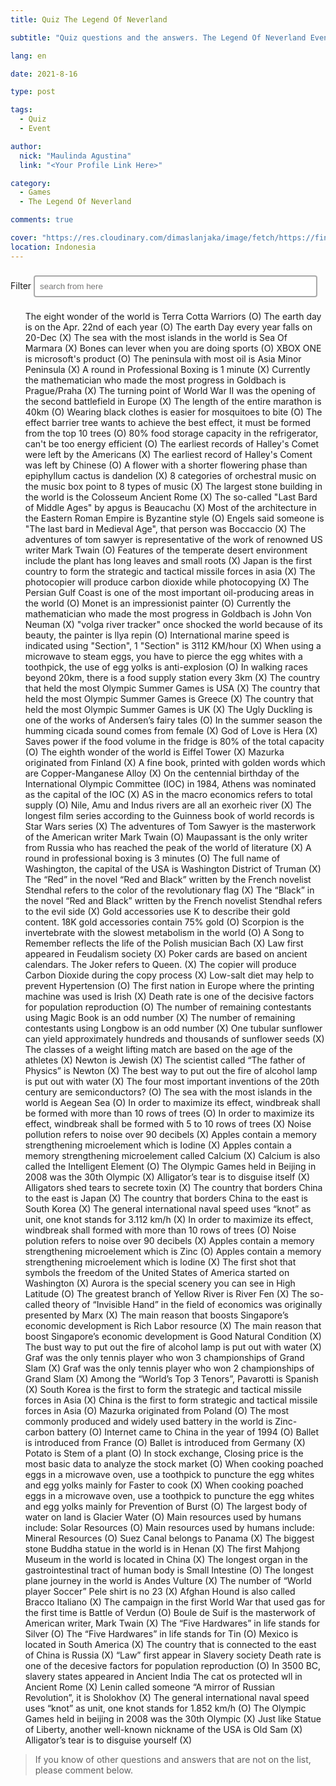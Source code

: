 ```yaml
---
title: Quiz The Legend Of Neverland

subtitle: "Quiz questions and the answers. The Legend Of Neverland Event."

lang: en

date: 2021-8-16

type: post

tags:
  - Quiz
  - Event

author:
  nick: "Maulinda Agustina"
  link: "<Your Profile Link Here>"

category:
  - Games
  - The Legend Of Neverland

comments: true

cover: "https://res.cloudinary.com/dimaslanjaka/image/fetch/https://findurthing.com/wp-content/uploads/2021/01/SCENIC-QUIZ.jpg"
location: Indonesia
---
```


<style>
[id*="questions-filter"] li:not([data-id]) {
  display: none;
}

[id*="questions"] li {
  display: block;
  /*text-transform: lowercase;*/
}

[id*="questions"] li:first-letter {
  text-transform: uppercase;
}

input[type="text"] {
  width: 90%;
  border: 2px solid #aaa;
  border-radius: 4px;
  margin: 8px 0;
  outline: none;
  padding: 8px;
  box-sizing: border-box;
  transition: 0.3s;
  display: inline-block;
}

input[type="text"]:focus {
  border-color: dodgerBlue;
  box-shadow: 0 0 8px 0 dodgerBlue;
}
</style>

<div class="container">
  <label for="search-questions">Filter</label>
  <input autocomplete="chrome-off" type="text" id="search-questions" class="form-control" placeholder="search from here">
</div>

<ul id="questions">
  The eight wonder of the world is Terra Cotta Warriors (O)
The earth day is on the Apr. 22nd of each year (O)
The earth Day every year falls on 20-Dec (X)
The sea with the most islands in the world is Sea Of Marmara (X)
Bones can lever when you are doing sports (O)
XBOX ONE is microsoft's product (O)
The peninsula with most oil is Asia Minor Peninsula (X)
A round in Professional Boxing is 1 minute (X)
Currently the mathematician who made the most progress in Goldbach is Prague/Praha (X)
The turning point of World War II was the opening of the second battlefield in Europe (X)
The length of the entire marathon is 40km (O)
Wearing black clothes is easier for mosquitoes to bite (O)
The effect barrier tree wants to achieve the best effect, it must be formed from the top 10 trees (O)
80% food storage capacity in the refrigerator, can't be too energy efficient (O)
The earliest records of Halley's Comet were left by the Americans (X)
The earliest record of Halley's Coment was left by Chinese (O)
A flower with a shorter flowering phase than epiphyllum cactus is dandelion (X)
8 categories of orchestral music on the music box point to 8 types of music (X)
The largest stone building in the world is the Colosseum Ancient Rome (X)
The so-called "Last Bard of Middle Ages" by apgus is Beaucachu (X)
Most of the architecture in the Eastern Roman Empire is Byzantine style (O)
Engels said someone is "The last bard in Medieval Age", that person was Boccaccio (X)
The adventures of tom sawyer is representative of the work of renowned US writer Mark Twain (O)
Features of the temperate desert environment include the plant has long leaves and small roots (X)
Japan is the first country to form the strategic and tactical missile forces in asia (X)
The photocopier will produce carbon dioxide while photocopying (X)
The Persian Gulf Coast is one of the most important oil-producing areas in the world (O)
Monet is an impressionist painter (O)
Currently the mathematician who made the most progress in Goldbach is John Von Neuman (X)
"volga river tracker" once shocked the world because of its beauty, the painter is llya repin (O)
International marine speed is indicated using "Section", 1 "Section" is 3112 KM/hour (X)
When using a microwave to steam eggs, you have to pierce the egg whites with a toothpick, the use of egg yolks is anti-explosion (O)
In walking races beyond 20km, there is a food supply station every 3km (X)
The country that held the most Olympic Summer Games is USA (X)
The country that held the most Olympic Summer Games is Greece (X)
The country that held the most Olympic Summer Games is UK (X)
The Ugly Duckling is one of the works of Andersen’s fairy tales (O)
In the summer season the humming cicada sound comes from female (X)
God of Love is Hera (X)
Saves power if the food volume in the fridge is 80% of the total capacity (O)
The eighth wonder of the world is Eiffel Tower (X)
Mazurka originated from Finland (X)
A fine book, printed with golden words which are Copper-Manganese Alloy (X)
On the centennial birthday of the International Olympic Committee (IOC) in 1984, Athens was nominated as the capital of the IOC (X)
AS in the macro economics refers to total supply (O)
Nile, Amu and Indus rivers are all an exorheic river (X)
The longest film series according to the Guinness book of world records is Star Wars series (X)
The adventures of Tom Sawyer is the masterwork of the American writer Mark Twain (O)
Maupassant is the only writer from Russia who has reached the peak of the world of literature (X)
A round in professional boxing is 3 minutes (O)
The full name of Washington, the capital of the USA is Washington District of Truman (X)
The “Red” in the novel “Red and Black” written by the French novelist Stendhal refers to the color of the revolutionary flag (X)
The “Black” in the novel “Red and Black” written by the French novelist Stendhal refers to the evil side (X)
Gold accessories use K to describe their gold content. 18K gold accessories contain 75% gold (O)
Scorpion is the invertebrate with the slowest metabolism in the world (O)
A Song to Remember reflects the life of the Polish musician Bach (X)
Law first appeared in Feudalism society (X)
Poker cards are based on ancient calendars. The Joker refers to Queen. (X)
The copier will produce Carbon Dioxide during the copy process (X)
Low-salt diet may help to prevent Hypertension (O)
The first nation in Europe where the printing machine was used is Irish (X)
Death rate is one of the decisive factors for population reproduction (O)
The number of remaining contestants using Magic Book is an odd number (X)
The number of remaining contestants using Longbow is an odd number (X)
One tubular sunflower can yield approximately hundreds and thousands of sunflower seeds (X)
The classes of a weight lifting match are based on the age of the athletes (X)
Newton is Jewish (X)
The scientist called “The father of Physics” is Newton (X)
The best way to put out the fire of alcohol lamp is put out with water (X)
The four most important inventions of the 20th century are semiconductors? (O)
The sea with the most islands in the world is Aegean Sea (O)
In order to maximize its effect, windbreak shall be formed with more than 10 rows of trees (O)
In order to maximize its effect, windbreak shall be formed with 5 to 10 rows of trees (X)
Noise pollution refers to noise over 90 decibels (X)
Apples contain a memory strengthening microelement which is Iodine (X)
Apples contain a memory strengthening microelement called Calcium (X)
Calcium is also called the Intelligent Element (O)
The Olympic Games held in Beijing in 2008 was the 30th Olympic (X)
Alligator’s tear is to disguise itself (X)
Alligators shed tears to secrete toxin (X)
The country that borders China to the east is Japan (X)
The country that borders China to the east is South Korea (X)
The general international naval speed uses “knot” as unit, one knot stands for 3.112 km/h (X)
In order to maximize its effect, windbreak shall formed with more than 10 rows of trees (O)
Noise polution refers to noise over 90 decibels (X)
Apples contain a memory strengthening microelement which is Zinc (O)
Apples contain a memory strengthening microelement which is lodine (X)
The first shot that symbols the freedom of the United States of America started on Washington (X)
Aurora is the special scenery you can see in High Latitude (O)
The greatest branch of Yellow River is River Fen (X)
The so-called theory of “Invisible Hand” in the field of economics was originally presented by Marx (X)
The main reason that boosts Singapore’s economic development is Rich Labor resource (X)
The main reason that boost Singapore’s economic development is Good Natural Condition (X)
The bust way to put out the fire of alcohol lamp is put out with water (X)
Graf was the only tennis player who won 3 championships of Grand Slam (X)
Graf was the only tennis player who won 2 championships of Grand Slam (X)
Among the “World’s Top 3 Tenors”, Pavarotti is Spanish (X)
South Korea is the first to form the strategic and tactical missile forces in Asia (X)
China is the first to form strategic and tactical missile forces in Asia (O)
Mazurka originated from Poland (O)
The most commonly produced and widely used battery in the world is Zinc-carbon battery (O)
Internet came to China in the year of 1994 (O)
Ballet is introduced from France (O)
Ballet is introduced from Germany (X)
Potato is Stem of a plant (O)
In stock exchange, Closing price is the most basic data to analyze the stock market (O)
When cooking poached eggs in a microwave oven, use a toothpick to puncture the egg whites and egg yolks mainly for Faster to cook (X)
When cooking poached eggs in a microwave oven, use a toothpick to puncture the egg whites and egg yolks mainly for Prevention of Burst (O)
The largest body of water on land is Glacier Water (O)
Main resources used by humans include: Solar Resources (O)
Main resources used by humans include: Mineral Resources (O)
Suez Canal belongs to Panama (X)
The biggest stone Buddha statue in the world is in Henan (X)
The first Mahjong Museum in the world is located in China (X)
The longest organ in the gastrointestinal tract of human body is Small Intestine (O)
The longest plane journey in the world is Andes Vulture (X)
The number of “World player Soccer” Pele shirt is no 23 (X)
Afghan Hound is also called Bracco Italiano (X)
The campaign in the first World War that used gas for the first time is Battle of Verdun (O)
Boule de Suif is the masterwork of American writer, Mark Twain (X)
The “Five Hardwares” in life stands for Silver (O)
The “Five Hardwares” in life stands for Tin (O)
Mexico is located in South America (X)
The country that is connected to the east of China is Russia (X)
“Law” first appear in Slavery society
Death rate is one of the decesive factors for population reproduction (O)
In 3500 BC, slavery states appeared in Ancient India
The cat os protected wll in Ancient Rome (X)
Lenin called someone “A mirror of Russian Revolution”, it is Sholokhov (X)
The general international naval speed uses “knot” as unit, one knot stands for 1.852 km/h (O)
The Olympic Games held in beijing in 2008 was the 30th Olympic (X)
Just like Statue of Liberty, another well-known nickname of the USA is Old Sam (X)
Alligator’s tear is to disguise yourself (X)

</ul>

<blockquote>
  If you know of other questions and answers that are not on the list, please comment below.
</blockquote>

<script>
loadJScript(
  "https://cdnjs.cloudflare.com/ajax/libs/jquery/3.6.0/jquery.min.js",
  jQueryMethod
);

//this function will work cross-browser for loading scripts asynchronously
function loadJScript(src, callback) {
  var s, r, t;
  r = false;
  s = document.createElement("script");
  s.type = "text/javascript";
  s.src = src;
  s.onload = s.onreadystatechange = function () {
    //console.log( this.readyState ); //uncomment this line to see which ready states are called.
    if (!r && (!this.readyState || this.readyState == "complete")) {
      r = true;
      callback();
    }
  };
  t = document.getElementsByTagName("script")[0];
  t.parentNode.insertBefore(s, t);
}

function escapeRegExp(string) {
  return string.replace(/[.*+?^${}()|[\]\\]/g, "\\$&"); // $& means the whole matched string
}

const quizUrl =
  "https://dimaslanjaka-cors.herokuapp.com/https://raw.githubusercontent.com/dimaslanjaka/dimaslanjaka.github.io/compiler/src-posts/The%20Legend%20Of%20Neverland/Quiz/quiz.txt";
let quizSrc = [];

function jQueryMethod() {
  const processLi = function () {
    // ul questions
    const questions = document.getElementById("questions");
    const inputSearch = document.getElementById("search-questions");

    jQuery("#search-questions").keyup(function () {
      var filter = jQuery(this).val();
      let listQuiz = jQuery("ul[id*='questions'] li");
      listQuiz.each(function (index) {
        const searchWild =
          jQuery(this)
            .text()
            .search(new RegExp(escapeRegExp(filter), "gmi")) < 0;
        const searchFirst =
          jQuery(this)
            .text()
            .search(new RegExp("^" + escapeRegExp(filter), "gmi")) < 0;
        if (searchFirst) {
          jQuery(this).hide();
        } else {
          jQuery(this).show();
          // move to first position
          jQuery(this).prependTo(jQuery("ul[id*='questions']"));
        }
        if (searchWild) {
          jQuery(this).hide();
        } else {
          jQuery(this).show();
        }
      });
    });
  };

  // clean orphan text
  $("#questions").text('');
  // remove existing li's
  $("#questions li").remove();

  $.get(quizUrl).then(function (data) {
    if (data) {
      const split = data.split("\n");
      quizSrc = quizSrc.concat(split);
      quizSrc.map(function (str) {
        const li = document.createElement("li");
        li.innerHTML = str;
        document.getElementById("questions").appendChild(li);
      });
    }
    processLi();
  });
}
</script>
